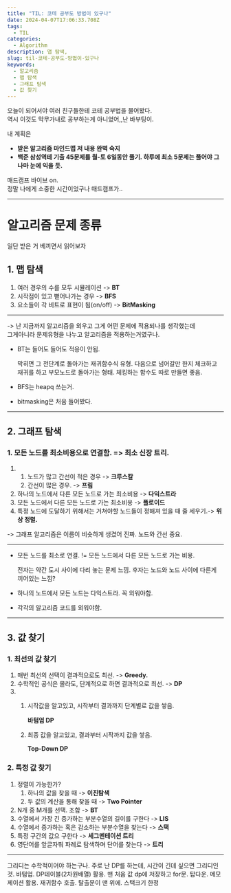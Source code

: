 ```yaml
---
title: "TIL: 코테 공부도 방법이 있구나"
date: 2024-04-07T17:06:33.708Z
tags:
  - TIL
categories:
  - Algorithm
description: 맵 탐색,
slug: til-코테-공부도-방법이-있구나
keywords:
  - 알고리즘
  - 맵 탐색
  - 그래프 탐색
  - 값 찾기
---
```


오늘이 되어서야 여러 친구들한테 코테 공부법을 물어봤다.
<br>역시 이것도 막무가내로 공부하는게 아니었어,,난 바부팅이.

내 계획은

- **받은 알고리즘 마인드맵 저 내용 완벽 숙지**
- **백준 삼성역테 기출 45문제를 월-토 6일동안 풀기. 하루에 최소 5문제는 풀어야 그나마 눈에 익을 듯.**

매드캠프 바이브 on.
<br>정말 나에게 소중한 시간이었구나 매드캠프가..

---

# 알고리즘 문제 종류

일단 받은 거 베끼면서 읽어보자

## 1. 맵 탐색

1.  여러 경우의 수를 모두 시뮬레이션 -> **BT**
2.  시작점이 있고 뻗어나가는 경우 -> **BFS**
3.  요소들이 각 비트로 표현이 됨(on/off) -> **BitMasking**

---

-> 난 지금까지 알고리즘을 외우고 그게 어떤 문제에 적용되나를 생각했는데<br>
그게아니라 문제유형을 나누고 알고리즘을 적용하는거였구나.

- BT는 들어도 들어도 적응이 안됨.

  막히면 그 전단계로 돌아가는 재귀함수식 유형.
  다음으로 넘어갈만 한지 체크하고 재귀를 하고 부모노드로 돌아가는 형태. 체킹하는
  함수도 따로 만들면 좋음.

- BFS는 heapq 쓰는거.
- bitmasking은 처음 들어봤다.

---

## 2. 그래프 탐색

### 1. 모든 노드를 최소비용으로 연결함. => 최소 신장 트리.

1.  1. 노드가 많고 간선이 적은 경우 -> **크루스칼**
    2. 간선이 많은 경우. -> **프림**
2.  하나의 노드에서 다른 모든 노드로 가는 최소비용 -> **다익스트라**
3.  모든 노드에서 다른 모든 노드로 가는 최소비용 -> **플로이드**
4.  특정 노드에 도달하기 위해서는 거쳐야할 노드들이 정해져 있을 때 줄 세우기.-> **위상 정렬.**

-> 그래프 알고리즘은 이름이 비슷하게 생겼어 진짜. 노드와 간선 중요.

---

- 모든 노드를 최소로 연결. != 모든 노드에서 다른 모든 노드로 가는 비용.

  전자는 약간 도시 사이에 다리 놓는 문제 느낌. 후자는 노드와 노드 사이에 다른게 끼어있는 느낌?

- 하나의 노드에서 모든 노드는 다익스트라. 꼭 외워야함.
- 각각의 알고리즘 코드를 외워야함.

---

## 3. 값 찾기

### 1. 최선의 값 찾기

1. 매번 최선의 선택이 결과적으로도 최선. -> **Greedy.**
2. 수학적인 공식은 몰라도, 단계적으로 하면 결과적으로 최선. -> **DP**
3. 1. 시작값을 알고있고, 시작부터 결과까지 단계별로 값을 쌓음.

      **바텀엄 DP**

   2. 최종 값을 알고있고, 결과부터 시작까지 값을 쌓음.

      **Top-Down DP**

### 2. 특정 값 찾기

1. 정렬이 가능한가?
   1. 하나의 값을 찾을 때 -> **이진탐색**
   2. 두 값의 계산을 통해 찾을 때 -> **Two Pointer**
2. N개 중 M개를 선택. 조합 -> **BT**
3. 수열에서 가장 긴 증가하는 부분수열의 길이를 구한다 -> **LIS**
4. 수열에서 증가하는 혹은 감소하는 부분수열을 찾는다 -> **스택**
5. 특정 구간의 값으 구한다 -> **세그멘테이션 트리**
6. 영단어를 앞글자붜 파례로 탐색하며 단어를 찾는다 -> **트리**

---

그리디는 수학적이어야 하는구나.
주로 난 DP를 하는데, 시간이 긴데 싶으면 그리디인것.
바텀업. DP테이블(2차원배열) 활용. 맨 처음 값 dp에 저장하고 for문.
탑다운. 메모제이션 활용. 재귀함수 호출. 탈출문이 맨 위에.
스택크기 한정
